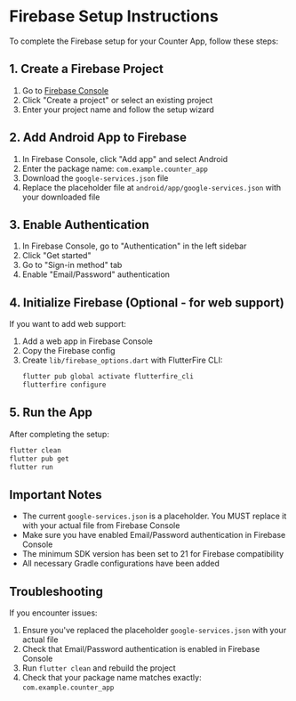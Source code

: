 # Firebase Setup Instructions

To complete the Firebase setup for your Counter App, follow these steps:

## 1. Create a Firebase Project

1. Go to [Firebase Console](https://console.firebase.google.com/)
2. Click "Create a project" or select an existing project
3. Enter your project name and follow the setup wizard

## 2. Add Android App to Firebase

1. In Firebase Console, click "Add app" and select Android
2. Enter the package name: `com.example.counter_app`
3. Download the `google-services.json` file
4. Replace the placeholder file at `android/app/google-services.json` with your downloaded file

## 3. Enable Authentication

1. In Firebase Console, go to "Authentication" in the left sidebar
2. Click "Get started"
3. Go to "Sign-in method" tab
4. Enable "Email/Password" authentication

## 4. Initialize Firebase (Optional - for web support)

If you want to add web support:
1. Add a web app in Firebase Console
2. Copy the Firebase config
3. Create `lib/firebase_options.dart` with FlutterFire CLI:
   ```bash
   flutter pub global activate flutterfire_cli
   flutterfire configure
   ```

## 5. Run the App

After completing the setup:
```bash
flutter clean
flutter pub get
flutter run
```

## Important Notes

- The current `google-services.json` is a placeholder. You MUST replace it with your actual file from Firebase Console
- Make sure you have enabled Email/Password authentication in Firebase Console
- The minimum SDK version has been set to 21 for Firebase compatibility
- All necessary Gradle configurations have been added

## Troubleshooting

If you encounter issues:
1. Ensure you've replaced the placeholder `google-services.json` with your actual file
2. Check that Email/Password authentication is enabled in Firebase Console
3. Run `flutter clean` and rebuild the project
4. Check that your package name matches exactly: `com.example.counter_app`